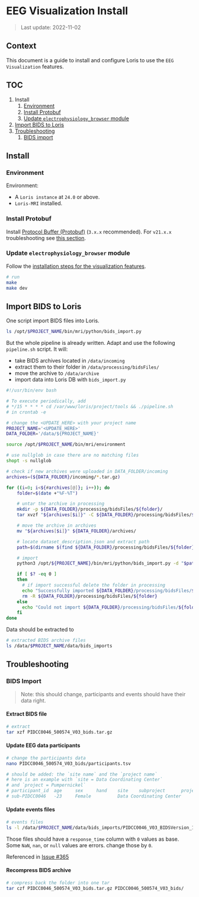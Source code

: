 

# EEG Visualization Install

> Last update: 2022-11-02

## Context

This document is a guide to install and configure Loris to use the `EEG Visualization` features.

## TOC

1. Install
    1. [Environment](#environment)
    1. [Install Protobuf](#install-protobuf)
    1. [Update `electrophysiology_browser` module](#update-electrophysiology_browser-module)
1. [Import BIDS to Loris](#import-bids-to-loris)
1. [Troubleshooting](#troubleshooting)
    1. [BIDS import](#bids-import)

## Install

### Environment

Environment:
- A `Loris instance` at `24.0` or above.
- `Loris-MRI` installed.

### Install Protobuf

Install [Protocol Buffer (Protobuf)](https://github.com/protocolbuffers/protobuf#protocol-compiler-installation) (`3.x.x` recommended). For `v21.x.x` troubleshooting see [this section](https://github.com/aces/Loris/modules/electrophysiology_browser/README.md#troubleshooting-error-when-trying-to-use-protobuf-v21-and-higher).

### Update `electrophysiology_browser` module

Follow the [installation steps for the visualization features](https://github.com/aces/Loris/tree/main/modules/electrophysiology_browser#-installation-requirements-to-use-the-visualization-features).


```bash
# run
make
make dev
```

## Import BIDS to Loris

One script import BIDS files into Loris.

```bash
ls /opt/$PROJECT_NAME/bin/mri/python/bids_import.py
```

But the whole pipeline is already written. Adapt and use the following `pipeline.sh` script. It will:
- take BIDS archives located in `/data/incoming`
- extract them to their folder in `/data/processing/bidsFiles/`
- move the archive to `/data/archive`
- import data into Loris DB with `bids_import.py`

```bash
#!/usr/bin/env bash

# To execute periodically, add
# */15 * * * * cd /var/www/loris/project/tools && ./pipeline.sh
# in crontab -e

# change the <UPDATE_HERE> with your project name
PROJECT_NAME='<UPDATE_HERE>'
DATA_FOLDER='/data/${PROJECT_NAME}'

source /opt/$PROJECT_NAME/bin/mri/environment

# use nullglob in case there are no matching files
shopt -s nullglob

# check if new archives were uploaded in DATA_FOLDER/incoming
archives=(${DATA_FOLDER}/incoming/*.tar.gz)

for ((i=0; i<${#archives[@]}; i++)); do
    folder=$(date +"%F-%T")

    # untar the archive in processing
    mkdir -p ${DATA_FOLDER}/processing/bidsFiles/${folder}/
    tar xvzf "${archives[$i]}" -C ${DATA_FOLDER}/processing/bidsFiles/${folder}/

    # move the archive in archives
    mv "${archives[$i]}" ${DATA_FOLDER}/archives/

    # locate dataset_description.json and extract path
    path=$(dirname $(find ${DATA_FOLDER}/processing/bidsFiles/${folder} -type f -name "dataset_description.json"))

    # import
    python3 /opt/${PROJECT_NAME}/bin/mri/python/bids_import.py -d "$path" -p database_config.py -csv

    if [ $? -eq 0 ]
    then
      # if import successful delete the folder in processing
      echo "Successfully imported ${DATA_FOLDER}/processing/bidsFiles/${folder}"
      rm -R ${DATA_FOLDER}/processing/bidsFiles/${folder}
    else
      echo "Could not import ${DATA_FOLDER}/processing/bidsFiles/${folder}" >&2
    fi
done
```

Data should be extracted to

```bash
# extracted BIDS archive files
ls /data/$PROJECT_NAME/data/bids_imports
```





## Troubleshooting

### BIDS Import

> Note: this should change, participants and events should have their data right.

#### Extract BIDS file

```bash
# extract
tar xzf PIDCC0046_500574_V03_bids.tar.gz
```

#### Update EEG data participants

```bash
# change the participants data
nano PIDCC0046_500574_V03_bids/participants.tsv

# should be added: the `site name` and the `project name`
# here is an example with `site = Data Coordinating Center`
# and `project = Pumpernickel`
# participant_id  age     sex     hand    site    subproject      project
# sub-PIDCC0046   -23     Female          Data Coordinating Center                Pumpernickel
```

#### Update events files

```bash
# events files
ls -l /data/$PROJECT_NAME/data/bids_imports/PIDCC0046_V03_BIDSVersion_1.6.0/sub-PIDCC0046/ses-V03/eeg/sub-PIDCC0046_ses-V03_*_events.tsv
```

Those files should have a `response_time` column with `0` values as base. Some `NaN`, `nan`, or `null` values are errors. change those by `0`.

Referenced in [Issue #365](https://github.com/aces/HBCD/issues/365)


#### Recompress BIDS archive

```bash
# compress back the folder into one tar
tar czf PIDCC0046_500574_V03_bids.tar.gz PIDCC0046_500574_V03_bids/
```

